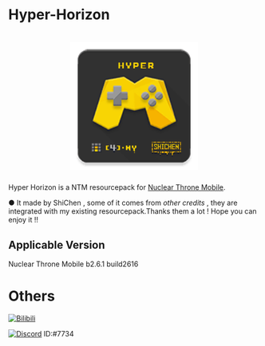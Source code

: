 # Hyper-Horizon

[<h1 align="center">
<img src="icon.png" 
     alt="icon" 
     height="256"></h1>](icon.png)

Hyper Horizon is a NTM resourcepack for [Nuclear Throne Mobile](https://toncho.itch.io/nuclear-throne-mobile).

● It made by ShiChen , some of it comes from *other credits* , they are integrated with my existing resourcepack.Thanks them a lot ! Hope you can enjoy it !!

## Applicable Version

Nuclear Throne Mobile b2.6.1 build2616

# Others

[![Bilibili](https://img.shields.io/badge/Shi_Chen-B0466A?style=flat-square&logo=bilibili&logoColor=FFFFFF&labelColor=FF6699)](https://space.bilibili.com/420780210)

[![Discord](https://img.shields.io/badge/%40ShiChen-303885?style=flat-square&logo=discord&logoColor=FFFFFF&labelColor=505DDC)](https://discord.com/%E5%8A%A0%E6%88%91%E5%A5%BD%E5%8F%8B%EF%BC%8C%E4%B8%80%E8%B5%B7%E8%81%8A%E5%A4%A9%E5%90%A7%EF%BC%81%E6%88%91%E7%9A%84%E7%94%A8%E6%88%B7%E5%90%8D%E6%98%AFshi_chen%E3%80%82) ID:#7734
